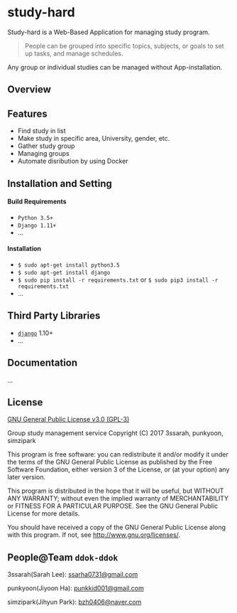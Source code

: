 # study-hard

Study-hard is a Web-Based Application for managing study program. 
> People can be grouped into specific topics, subjects, or goals to set up tasks, and manage schedules.

Any group or individual studies can be managed without App-installation. 

## Overview

## Features
* Find study in list
* Make study in specific area, University, gender, etc. 
* Gather study group
* Managing groups
* Automate disribution by using Docker

## Installation and Setting

#### Build Requirements

* `Python 3.5+`
* `Django 1.11+`
* ...

#### Installation

* `$ sudo apt-get install python3.5`
* `$ sudo apt-get install django`
* `$ sudo pip install -r requirements.txt` or `$ sudo pip3 install -r requirements.txt`
* ...

## Third Party Libraries

* [`django`](https://github.com/django/django) 1.10+
* ...

## Documentation

...

## License

[GNU General Public License v3.0 (GPL-3)](https://github.com/ddok-ddok/study-hard/blob/master/LICENSE)

Group study management service Copyright (C) 2017 3ssarah, punkyoon, simzipark

This program is free software: you can redistribute it and/or modify it under the terms of the GNU General Public License as published by the Free Software Foundation, either version 3 of the License, or (at your option) any later version.

This program is distributed in the hope that it will be useful, but WITHOUT ANY WARRANTY; without even the implied warranty of MERCHANTABILITY or FITNESS FOR A PARTICULAR PURPOSE. See the GNU General Public License for more details.

You should have received a copy of the GNU General Public License along with this program. If not, see http://www.gnu.org/licenses/.


## People@Team `ddok-ddok`

3ssarah(Sarah Lee): ssarha0731@gmail.com

punkyoon(Jiyoon Ha): punkkid001@gmail.com

simzipark(Jihyun Park): bzh0406@naver.com
